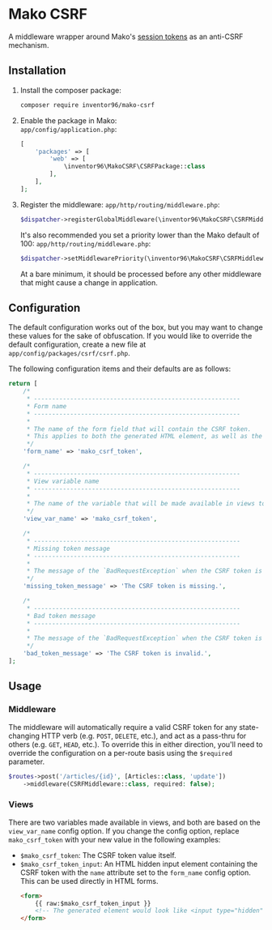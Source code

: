 # Mako CSRF
A middleware wrapper around Mako's [session tokens](https://makoframework.com/docs/10.0/learn-more:sessions#usage:security) as an anti-CSRF mechanism.

## Installation
1. Install the composer package:
    ```bash
    composer require inventor96/mako-csrf
    ```

1. Enable the package in Mako:  
    `app/config/application.php`:
    ```php
    [
        'packages' => [
            'web' => [
                \inventor96\MakoCSRF\CSRFPackage::class
            ],
        ],
    ];
    ```

1. Register the middleware:
    `app/http/routing/middleware.php`:
    ```php
    $dispatcher->registerGlobalMiddleware(\inventor96\MakoCSRF\CSRFMiddleware::class);
    ```

    It's also recommended you set a priority lower than the Mako default of 100:
    `app/http/routing/middleware.php`:
    ```php
    $dispatcher->setMiddlewarePriority(\inventor96\MakoCSRF\CSRFMiddleware::class, 25);
    ```
    At a bare minimum, it should be processed before any other middleware that might cause a change in application.

## Configuration
The default configuration works out of the box, but you may want to change these values for the sake of obfuscation. If you would like to override the default configuration, create a new file at `app/config/packages/csrf/csrf.php`.

The following configuration items and their defaults are as follows:
```php
return [
	/*
	 * ---------------------------------------------------------
	 * Form name
	 * ---------------------------------------------------------
	 *
	 * The name of the form field that will contain the CSRF token.
	 * This applies to both the generated HTML element, as well as the field that is checked in the middleware.
	 */
	'form_name' => 'mako_csrf_token',

	/*
	 * ---------------------------------------------------------
	 * View variable name
	 * ---------------------------------------------------------
	 *
	 * The name of the variable that will be made available in views to contain the CSRF token.
	 */
	'view_var_name' => 'mako_csrf_token',

	/*
	 * ---------------------------------------------------------
	 * Missing token message
	 * ---------------------------------------------------------
	 *
	 * The message of the `BadRequestException` when the CSRF token is missing.
	 */
	'missing_token_message' => 'The CSRF token is missing.',

	/*
	 * ---------------------------------------------------------
	 * Bad token message
	 * ---------------------------------------------------------
	 *
	 * The message of the `BadRequestException` when the CSRF token is invalid.
	 */
	'bad_token_message' => 'The CSRF token is invalid.',
];
```

## Usage
### Middleware
The middleware will automatically require a valid CSRF token for any state-changing HTTP verb (e.g. `POST`, `DELETE`, etc.), and act as a pass-thru for others (e.g. `GET`, `HEAD`, etc.). To override this in either direction, you'll need to override the configuration on a per-route basis using the `$required` parameter.
```php
$routes->post('/articles/{id}', [Articles::class, 'update'])
    ->middleware(CSRFMiddleware::class, required: false);
```

### Views
There are two variables made available in views, and both are based on the `view_var_name` config option. If you change the config option, replace `mako_csrf_token` with your new value in the following examples:
- `$mako_csrf_token`: The CSRF token value itself.
- `$mako_csrf_token_input`: An HTML hidden input element containing the CSRF token with the `name` attribute set to the `form_name` config option. This can be used directly in HTML forms.
    ```html
    <form>
        {{ raw:$mako_csrf_token_input }}
        <!-- The generated element would look like <input type="hidden" name="mako_csrf_token" value="..." /> -->
    </form>
    ```